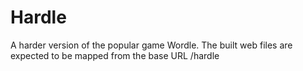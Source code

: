 # Hardle

A harder version of the popular game Wordle. The built web files are expected to be mapped from the base URL /hardle
